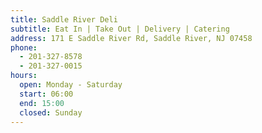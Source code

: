 ```yaml
---
title: Saddle River Deli
subtitle: Eat In | Take Out | Delivery | Catering
address: 171 E Saddle River Rd, Saddle River, NJ 07458
phone:
  - 201-327-8578
  - 201-327-0015
hours:
  open: Monday - Saturday
  start: 06:00
  end: 15:00
  closed: Sunday
---
```


